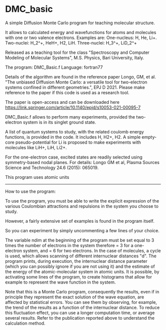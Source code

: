 # DMC_basic
A simple Diffusion Monte Carlo program for teaching molecular structure.

It allows to calculated energy and wavefunctions for atoms and molecules with one or two valence electrons.
Examples are:
One-nucleus: H, He, Li+.
Two-nuclei: H_2^+, HeH+, H2, LiH.
Three-nuclei: H_3^+, LiD_2^+

Released as a teaching tool for the class "Spectroscopy and Computer Modeling of Molecular Systems", M.S. Physics, Bari University, Italy.

The program: DMC_Basic.f
Language: fortran77

Details of the algorithm are found in the reference paper Longo, GM, et al. "The unbiased Diffusion Monte Carlo: a versatile tool for two-electron systems confined in different geometries.", EPJ D 2021. Please make reference to the paper if this code is used as a research tool.

The paper is open-access and can be downloaded here https://link.springer.com/article/10.1140/epjd/s10053-021-00095-7

DMC_Basic.f allows to perform many experiments, provided the two-electron system is in its singlet ground state.

A list of quantum systems to study, with the related coulomb energy functions, is provided in the code.
It includes H, H2+, H2.
A simple empty-core pseudo-potential for Li is proposed to make experiments with molecules like LiH+, LiH, Li2+.

For the one-electron case, excited states are readily selected using symmetry-based nodal planes. For details: Longo GM et al, Plasma Sources Science and Technology 24.6 (2015): 065019.

This program uses atomic units

---------------------------------------------------------------------------------------------------------------------

How to use the program: 

To use the program, you must be able to write the explicit expression of the various Coulombian attractions and repulsions in the system you choose to study.

However, a fairly extensive set of examples is found in the program itself.

So you can experiment by simply uncommenting a few lines of your choice.

The variable ndim at the beginning of the program must be set equal to 3 times the number of electrons in the system therefore = 3 for a one-electron system, and = 6 for two electrons. In the case of molecules, a cycle is used, which allows scanning of different internuclear distances "d".
The program prints, during execution, the internuclear distance parameter (which you can possibly ignore if you are not using it) and the estimate of the energy of the atomic-molecular system in atomic units. It is possible, by activating some lines of the program, to create histograms that allow for example to represent the wave function in the system.

Note that this is a Monte Carlo program, consequently the results, even if in principle they represent the exact solution of the wave equation, are affected by statistical errors. You can see them by observing, for example, the trend of the results as a function of the internuclear distance.
To reduce this fluctuation effect, you can use a longer computation time, or average several results. Refer to the publication reported above to understand the calculation method.

